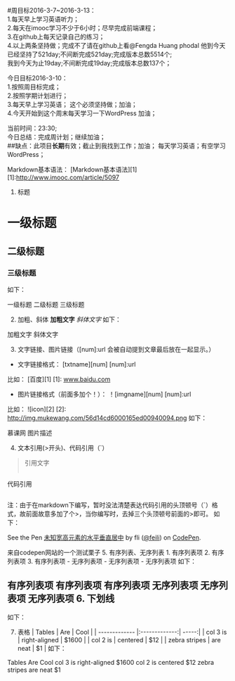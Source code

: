 #周目标2016-3-7~2016-3-13：<br/>
1.每天早上学习英语听力；<br/>
2.每天在imooc学习不少于6小时；尽早完成前端课程；<br/>
3.在github上每天记录自己的练习；<br/>
4.以上两条坚持做；完成不了请在github上看@Fengda Huang  phodal  他到今天已经坚持了521day;不间断完成521day;完成版本总数5514个;<br/>
我到今天为止19day;不间断完成19day;完成版本总数137个；<br/>


今日目标2016-3-10：<br/>
1.按照周目标完成；<br/>
2.按照学期计划进行；<br/>
3.每天早上学习英语；   这个必须坚持做；加油；    <br/>
4.今天开始到这个周末每天学习一下WordPress 加油；<br />


当前时间：23:30;   <br/>
今日总结：完成周计划；继续加油； <br/>
##缺点：此项目**长期**有效；截止到我找到工作；加油； 
每天学习英语；有空学习WordPress；



Markdown基本语法：
[Markdown基本语法][1]
[1]:http://www.imooc.com/article/5097

1. 标题
# 一级标题
## 二级标题
### 三级标题
如下：

一级标题
二级标题
三级标题

2. 加粗、斜体
**加粗文字**
*斜体文字*
如下：

加粗文字
斜体文字

3. 文字链接、图片链接（[num]:url 会被自动提到文章最后放在一起显示。）
* 文字链接格式：
[txtname][num]
[num]:url

比如：
[百度][1]
[1]: www.baidu.com

* 图片链接格式（前面多加个！）：
！[imgname][num]
[num]:url

比如：
![icon][2]
[2]: http://img.mukewang.com/56d14cd6000165ed00940094.png
如下：

慕课网
图片描述

4. 文本引用(>开头)、代码引用（`）
> 引用文字
> ```
代码引用
> ```
注：由于在markdown下编写，暂时没法清楚表达代码引用的头顶顿号（`）格式，故前面故意多加了个>，当你编写时，去掉三个头顶顿号前面的>即可。
如下：

<p data-height="268" data-theme-id="0" data-slug-hash="obabXz" data-default-tab="result" data-user="feili" class='codepen'>
See the Pen <a href='http://codepen.io/feili/pen/obabXz/'>未知宽高元素的水平垂直居中</a> by fli (<a href='http://codepen.io/feili'>@feili</a>) on <a href='http://codepen.io'>CodePen</a>.
</p>
<script async src="//assets.codepen.io/assets/embed/ei.js"></script>
来自codepen网站的一个测试栗子
5. 有序列表、无序列表
 1. 有序列表项
 2. 有序列表项
 3. 有序列表项
 - 无序列表项
 - 无序列表项
 - 无序列表项
如下：

有序列表项
有序列表项
有序列表项
无序列表项
无序列表项
无序列表项
6. 下划线
----------
如下：

7. 表格
| Tables        | Are           | Cool  |
| ------------- |:-------------:| -----:|
| col 3 is      | right-aligned | $1600 |
| col 2 is      | centered      |   $12 |
| zebra stripes | are neat      |    $1 |
如下：

Tables  Are Cool
col 3 is    right-aligned   $1600
col 2 is    centered    $12
zebra stripes   are neat    $1
